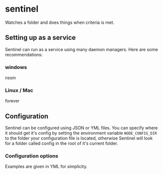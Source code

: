 # sentinel
Watches a folder and does things when criteria is met.

## Setting up as a service

Sentinel can run as a service using many daemon managers. Here are some recommendations:

### windows
nssm

### Linux / Mac
forever

## Configuration
Sentinel can be configured using JSON or YML files. You can specify where it should get it's config
by setting the environment variable ```NODE_CONFIG_DIR``` to the folder your configuration file is
located, otherwise Sentinel will look for a folder called config in the root of it's current folder.

### Configuration options

Examples are given in YML for simplicity.


